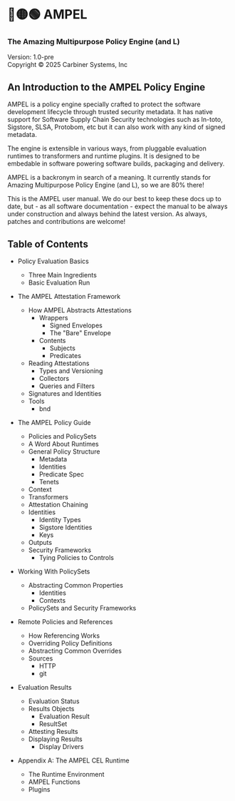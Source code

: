 # 🔴🟡🟢 AMPEL

### The Amazing Multipurpose Policy Engine (and L)

Version: 1.0-pre<br>
Copyright © 2025 Carbiner Systems, Inc

## An Introduction to the AMPEL Policy Engine

AMPEL is a policy engine specially crafted to protect the software development
lifecycle through trusted security metadata. It has native support for Software
Supply Chain Security technologies such as In-toto, Sigstore, SLSA, Protobom, etc
but it can also work with any kind of signed metadata.

The engine is extensible in various ways, from pluggable evaluation runtimes to
transformers and runtime plugins. It is designed to be embedable in software
powering software builds, packaging and delivery.

AMPEL is a backronym in search of a meaning. It currently stands for Amazing
Multipurpose Policy Engine (and L), so we are 80% there!

This is the AMPEL user manual. We do our best to keep these docs up to date,
but - as all software documentation - expect the manual to be always under
construction and always behind the latest version. As always, patches and
contributions are welcome!

## Table of Contents

- Policy Evaluation Basics
  - Three Main Ingredients
  - Basic Evaluation Run

- The AMPEL Attestation Framework
  - How AMPEL Abstracts Attestations
    - Wrappers
      - Signed Envelopes
      - The "Bare" Envelope
    - Contents
      - Subjects
      - Predicates
  - Reading Attestations
    - Types and Versioning
    - Collectors
    - Queries and Filters
  - Signatures and Identities
  - Tools
    - bnd

- The AMPEL Policy Guide
  - Policies and PolicySets
  - A Word About Runtimes
  - General Policy Structure
    - Metadata
    - Identities
    - Predicate Spec
    - Tenets
  - Context
  - Transformers
  - Attestation Chaining
  - Identities
    - Identity Types
    - Sigstore Identities
    - Keys
  - Outputs
  - Security Frameworks
    - Tying Policies to Controls

- Working With PolicySets
  - Abstracting Common Properties
    - Identities
    - Contexts
  - PolicySets and Security Frameworks

- Remote Policies and References
  - How Referencing Works
  - Overriding Policy Definitions
  - Abstracting Common Overrides
  - Sources
    - HTTP
    - git

- Evaluation Results
  - Evaluation Status
  - Results Objects
    - Evaluation Result
    - ResultSet
  - Attesting Results
  - Displaying Results
    - Display Drivers

- Appendix A: The AMPEL CEL Runtime
  - The Runtime Environment
  - AMPEL Functions
  - Plugins
